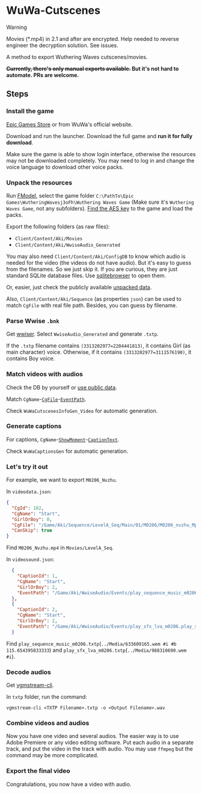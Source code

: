 # WuWa-Cutscenes

> [!WARNING]  
> Movies (*.mp4) in 2.1 and after are encrypted. Help needed to reverse engineer the decryption solution. See issues.

A method to export Wuthering Waves cutscenes/movies.

**~~Currently, there's only manual exports available.~~ But it's not hard to automate. PRs are welcome.**

## Steps

### Install the game

[Epic Games Store](https://store.epicgames.com/en-US/p/wuthering-waves-76ebc5) or from WuWa's official website.

Download and run the launcher. Download the full game and **run it for fully download**.

Make sure the game is able to show login interface, otherwise the resources may not be downloaded completely. You may need to log in and change the voice language to download other voice packs.

### Unpack the resources

Run [FModel](https://github.com/4sval/FModel), select the game folder `C:\PathTo\Epic Games\WutheringWavesj3oFh\Wuthering Waves Game` (Make sure it's `Wuthering Waves Game`, not any subfolders). [Find the AES key](https://github.com/ClostroOffi/wuwa-aes-archive) to the game and load the packs.

Export the following folders (as raw files):

- `Client/Content/Aki/Movies`
- `Client/Content/Aki/WwiseAudio_Generated`

You may also need `Client/Content/Aki/ConfigDB` to know which audio is needed for the video (the videos do not have audio). But it's easy to guess from the filenames. So we just skip it. If you are curious, they are just standard SQLite database files. Use [sqlitebrowser](https://github.com/sqlitebrowser/sqlitebrowser) to open them.

Or, easier, just check the publicly available [unpacked data](https://github.com/Arikatsu/WutheringWaves_Data/blob/1.3/BinData/cgVedio/videosound.json).

Also, `Client/Content/Aki/Sequence` (as properties `json`) can be used to match `CgFile` with real file path. Besides, you can guess by filename.

### Parse Wwise `.bnk`

Get [wwiser](https://github.com/bnnm/wwiser). Select `WwiseAudio_Generated` and generate `.txtp`.

If the `.txtp` filename contains `(3313202977=2204441813)`, it contains Girl (as main character) voice. Otherwise, if it contains `(3313202977=3111576190)`, it contains Boy voice.

### Match videos with audios

Check the DB by yourself or [use public data](https://github.com/Arikatsu/WutheringWaves_Data/blob/1.3/BinData/cgVedio/videodata.json).

Match `CgName`-[`CgFile`](https://github.com/Arikatsu/WutheringWaves_Data/blob/1.3/BinData/cgVedio/videodata.json)-[`EventPath`](https://github.com/Arikatsu/WutheringWaves_Data/blob/1.3/BinData/cgVedio/videosound.json).

Check `WuWaCutscenesInfoGen_Video` for automatic generation.

### Generate captions

For captions, `CgName`-[`ShowMoment`](https://github.com/Arikatsu/WutheringWaves_Data/blob/1.3/BinData/cgVedio/videocaption.json)-[`CaptionText`](https://github.com/Arikatsu/WutheringWaves_Data/blob/1.3/Textmaps/zh-Hans/multi_text/MultiText.json).

Check `WuWaCaptionsGen` for automatic generation.

### Let's try it out

For example, we want to export `M0206_Nvzhu`.

In `videodata.json`:

```json
{
  "CgId": 102,
  "CgName": "Start",
  "GirlOrBoy": 0,
  "CgFile": "/Game/Aki/Sequence/LevelA_Seq/Main/01/M0206/M0206_nvzhu_Mp4.M0206_nvzhu_Mp4",
  "CanSkip": true
}
```

Find `M0206_Nvzhu.mp4` in `Movies/LevelA_Seq`.

In `videosound.json`:

```json
  {
    "CaptionId": 1,
    "CgName": "Start",
    "GirlOrBoy": 2,
    "EventPath": "/Game/Aki/WwiseAudio/Events/play_sequence_music_m0206.play_sequence_music_m0206"
  },
  {
    "CaptionId": 2,
    "CgName": "Start",
    "GirlOrBoy": 2,
    "EventPath": "/Game/Aki/WwiseAudio/Events/play_sfx_lva_m0206.play_sfx_lva_m0206"
  }
```

Find `play_sequence_music_m0206.txtp`(`../Media/633609165.wem #i #b 115.654395833333`) and `play_sfx_lva_m0206.txtp`(`../Media/988310690.wem #i`).

### Decode audios

Get [vgmstream-cli](https://github.com/vgmstream/vgmstream).

In `txtp` folder, run the command:

```shell
vgmstream-cli <TXTP Filename>.txtp -o <Output Filename>.wav
```

### Combine videos and audios

Now you have one video and several audios. The easier way is to use Adobe Premiere or any video editing software. Put each audio in a separate track, and put the video in the track with audio. You may use `ffmpeg` but the command may be more complicated.

### Export the final video

Congratulations, you now have a video with audio.
